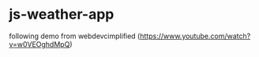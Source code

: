 # js-weather-app

following demo from webdevcimplified (https://www.youtube.com/watch?v=w0VEOghdMpQ)
